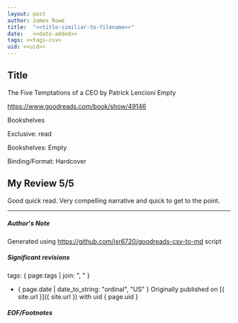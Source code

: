 ```yaml
---
layout: post
author: James Rowe
title:  "<<title-similiar-to-filename>>"
date:   <<date-added>>
tags: <<tags-csv>
uid: <<uid>>
---
```


<!-- highly dependent on how you personally use jekyll templates, and how you want this to show up -->

## Title

The Five Temptations of a CEO by Patrick Lencioni
Empty 

https://www.goodreads.com/book/show/49146

Bookshelves

Exclusive: read

Bookshelves: Empty

Binding/Format: Hardcover

## My Review 5/5

Good quick read. Very compelling narrative and quick to get to the point. 

---

##### Author's Note

Generated using https://github.com/jsr6720/goodreads-csv-to-md script

##### Significant revisions

tags: { page.tags | join: ", " } <!-- todo move this somewhere -->

- { page.date | date_to_string: "ordinal", "US" } Originally published on [{ site.url }]({ site.url }) with uid { page.uid }

##### EOF/Footnotes
